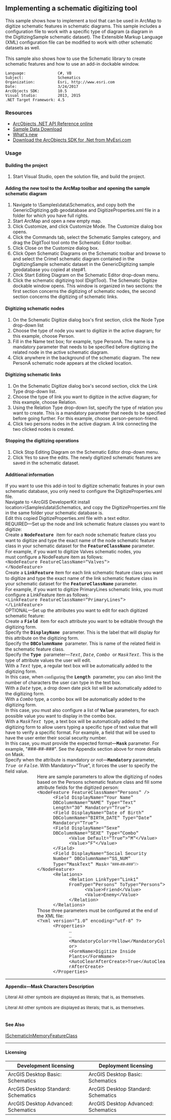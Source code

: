 ## Implementing a schematic digitizing tool

  <div xmlns="http://www.w3.org/1999/xhtml" xmlns:my="http://schemas.microsoft.com/office/infopath/2003/myXSD/2006-02-10T23:25:53">This sample shows how to implement a tool that can be used in ArcMap to digitize schematic features in schematic diagrams. This sample includes a configuration file to work with a specific type of diagram (a diagram in the DigitizingSample schematic dataset). The Extensible Markup Language (XML) configuration file can be modified to work with other schematic datasets as well. </div>
  <div xmlns="http://www.w3.org/1999/xhtml" xmlns:my="http://schemas.microsoft.com/office/infopath/2003/myXSD/2006-02-10T23:25:53"> </div>
  <div xmlns="http://www.w3.org/1999/xhtml" xmlns:my="http://schemas.microsoft.com/office/infopath/2003/myXSD/2006-02-10T23:25:53">This sample also shows how to use the Schematic library to create schematic features and how to use an add-in dockable window.</div>  


<!-- TODO: Fill this section below with metadata about this sample-->
```
Language:              C#, VB
Subject:               Schematics
Organization:          Esri, http://www.esri.com
Date:                  3/24/2017
ArcObjects SDK:        10.5
Visual Studio:         2013, 2015
.NET Target Framework: 4.5
```

### Resources

* [ArcObjects .NET API Reference online](http://desktop.arcgis.com/en/arcobjects/latest/net/webframe.htm)  
* [Sample Data Download](../../releases)  
* [What's new](http://desktop.arcgis.com/en/arcobjects/latest/net/webframe.htm#05247c04-bfd9-4e36-ae09-bc6e833c3b14.htm)  
* [Download the ArcObjects SDK for .Net from MyEsri.com](https://my.esri.com/)  

### Usage
#### Building the project  
1. Start Visual Studio, open the solution file, and build the project.  

#### Adding the new tool to the ArcMap toolbar and opening the sample schematic diagram  
1. Navigate to <ArcGIS DeveloperKit install location>\Samples\data\Schematics, and copy both the GenericDigitizing.gdb geodatabase and DigitizeProperties.xml file in a folder for which you have full rights.  
1. Start ArcMap and open a new empty map.  
1. Click Customize, and click Customize Mode. The Customize dialog box opens.  
1. Click the Commands tab, select the Schematic Samples category, and drag the DigitTool tool onto the Schematic Editor toolbar.  
1. Click Close on the Customize dialog box.  
1. Click Open Schematic Diagrams on the Schematic toolbar and browse to and select the Crime1 schematic diagram contained in the DigitizingSample schematic dataset in the GenericDigitizing sample geodatabase you copied at step#1.  
1. Click Start Editing Diagram on the Schematic Editor drop-down menu.  
1. Click the schematic digitizing tool (DigitTool). The Schematic Digitize dockable window opens. This window is organized in two sections: the first section concerns the digitizing of schematic nodes, the second section concerns the digitizing of schematic links.  

#### Digitizing schematic nodes  
1. On the Schematic Digitize dialog box's first section, click the Node Type drop-down list  
1. Choose the type of node you want to digitize in the active diagram; for this example, choose Person.  
1. Fill in the Name text box; for example, type PersonA. The name is a mandatory parameter that needs to be specified before digitizing the related node in the active schematic diagram.  
1. Click anywhere in the background of the schematic diagram. The new PersonA schematic node appears at the clicked location.  

#### Digitizing schematic links  
1. On the Schematic Digitize dialog box's second section, click the Link Type drop-down list.  
1. Choose the type of link you want to digitize in the active diagram; for this example, choose Relation.   
1. Using the Relation Type drop-down list, specify the type of relation you want to create. This is a mandatory parameter that needs to be specified before going further. For this example, choose person-person-friend.  
1. Click two persons nodes in the active diagram. A link connecting the two clicked nodes is created.  

#### Stopping the digitizing operations  
1. Click Stop Editing Diagram on the Schematic Editor drop-down menu.   
1. Click Yes to save the edits. The newly digitized schematic features are saved in the schematic dataset.  





#### Additional information  
<div xmlns="http://www.w3.org/1999/xhtml" xmlns:my="http://schemas.microsoft.com/office/infopath/2003/myXSD/2006-02-10T23:25:53">If you want to use this add-in tool to digitize schematic features in your own schematic database, you only need to configure the DigitizeProperties.xml file.</div>  
<div xmlns="http://www.w3.org/1999/xhtml">Navigate to &lt;ArcGIS DeveloperKit install location&gt;\Samples\data\Schematics, and copy the DigitizeProperties.xml file in the same folder your schematic database is.</div>  
<div xmlns="http://www.w3.org/1999/xhtml">Edit this copied DigitizeProperties.xml file with a text editor<font face="Calibri">.</font></div>  
<div xmlns="http://www.w3.org/1999/xhtml">REQUIRED—Set up the node and link schematic feature classes you want to digitize:</div>  
<div xmlns="http://www.w3.org/1999/xhtml">Create a <strong><font face="Courier New">NodeFeature </font></strong>item for each node schematic feature class you want to digitize and type the exact name of the node schematic feature class in your schematic dataset for the <font face="Courier New"><strong>FeatureClassName</strong></font> parameter.<br />For example, if you want to digitize Valves schematic nodes, you must configure a NodeFeature item as follows:<br /><font face="Courier New">&lt;NodeFeature FeatureClassName="Valves"&gt;<br />&lt;/NodeFeature&gt;</font></div>  
<div xmlns="http://www.w3.org/1999/xhtml">Create a <font face="Courier New"><strong>LinkFeature</strong></font> item for each link schematic feature class you want to digitize and type the exact name of the link schematic feature class in your schematic dataset for the <font face="Courier New"><strong><font face="Courier New"><strong>FeatureClassName</strong></font></strong></font> parameter.<br />For example, if you want to digitize PrimaryLines schematic links, you must configure a LinkFeature item as follows:<br /><font face="Courier New"><font face="Courier New">&lt;LinkFeature FeatureClassName="PrimaryLines"&gt;<br />&lt;/LinkFeature&gt;</font></font></div>  
<div xmlns="http://www.w3.org/1999/xhtml">OPTIONAL—Set up the attributes you want to edit for each digitized schematic feature:</div>  
<div xmlns="http://www.w3.org/1999/xhtml">Create a <strong><font face="Courier New">Field </font></strong>item for each attribute you want to be editable through the digitizing form.</div>  
<div xmlns="http://www.w3.org/1999/xhtml">Specify the <font face="Courier New"><strong>DisplayName </strong></font>parameter. This is the label that will display for this attribute on the digitizing form.</div>  
<div xmlns="http://www.w3.org/1999/xhtml">Specify the <font face="Courier New"><strong>DBColumnName </strong></font>parameter. This is name of the related field in the schematic feature class.</div>  
<div xmlns="http://www.w3.org/1999/xhtml">Specify the <font face="Courier New"><strong>Type </strong></font>parameter—<em><font face="Courier New">Text</font></em>, <font face="Courier New"><em>Date</em></font>, <font face="Courier New"><em>Combo </em></font>or <font face="Courier New"><em>MaskText</em></font>. This is the type of attribute values the user will edit.</div>  
<div xmlns="http://www.w3.org/1999/xhtml">With a <em><font face="Courier New">Text</font></em> type, a regular text box will be automatically added to the digitizing form.<br />In this case, when <font face="Calibri"><font face="Verdana">configuring </font></font>the <strong><font face="Courier New">Length </font></strong>parameter, you can also limit the number of characters the user can type in the text box.</div>  
<div xmlns="http://www.w3.org/1999/xhtml">With a <font face="Courier New"><em>Date</em></font> type, a drop down date pick list will be automatically added to the digitizing form.</div>  
<div xmlns="http://www.w3.org/1999/xhtml">With a <font face="Courier New"><em>Combo</em></font> type, a combo box will be automatically added to the digitizing form.<br />In this case, you must also configure a list of <strong><font face="Courier New">Value</font></strong> parameters, for each possible value you want to display in the combo box.</div>  
<div xmlns="http://www.w3.org/1999/xhtml">With a <font face="Courier New"><em>MaskText </em></font>type, a text box will be automatically added to the digitizing form to allow users typing a specific type of text value that will have to verify a specific format. For example, a field that will be used to have the user enter their social security number.<br />In this case, you must provide the expected format—<font face="Courier New"><strong>Mask</strong></font> parameter. For example, "###-##-###". See the Appendix section above for more details on Mask.</div>  
<div xmlns="http://www.w3.org/1999/xhtml">Specify when the attribute is mandatory or not—<font face="Courier New"><strong>Mandatory</strong></font> parameter, <font face="Courier New"><em>True</em></font>  or <em><font face="Courier New">False</font></em>. With Mandatory="True", it forces the user to specify the field value.</div>  
<div style="PADDING-LEFT: 100px" xmlns="http://www.w3.org/1999/xhtml" xmlns:my="http://schemas.microsoft.com/office/infopath/2003/myXSD/2006-02-10T23:25:53">Here are sample parameters to allow the digitizing of nodes based on the Persons schematic feature class and fill some attribute fields for the digitized person:</div>  
<div style="PADDING-LEFT: 100px" xmlns="http://www.w3.org/1999/xhtml" xmlns:my="http://schemas.microsoft.com/office/infopath/2003/myXSD/2006-02-10T23:25:53">
  <font face="Courier New">&lt;NodeFeature FeatureClassName="Persons" /&gt;</font>
</div>  
<div style="PADDING-LEFT: 150px" xmlns="http://www.w3.org/1999/xhtml" xmlns:my="http://schemas.microsoft.com/office/infopath/2003/myXSD/2006-02-10T23:25:53">
  <font face="Courier New">&lt;Field DisplayName="Your Name" DBColumnName="NAME" Type="Text" Length="30" Mandatory="True"&gt;</font>
</div>  
<div style="PADDING-LEFT: 150px" xmlns="http://www.w3.org/1999/xhtml" xmlns:my="http://schemas.microsoft.com/office/infopath/2003/myXSD/2006-02-10T23:25:53">
  <font face="Courier New">&lt;Field DisplayName="Date of Birth" DBColumnName="BIRTH_DATE" Type="Date" Mandatory="True"&gt;</font>
</div>  
<div style="PADDING-LEFT: 150px" xmlns="http://www.w3.org/1999/xhtml" xmlns:my="http://schemas.microsoft.com/office/infopath/2003/myXSD/2006-02-10T23:25:53">
  <font face="Courier New">&lt;Field DisplayName="Sexe" DBColumnName="SEXE" Type="Combo"</font>
</div>  
<div style="PADDING-LEFT: 200px" xmlns="http://www.w3.org/1999/xhtml" xmlns:my="http://schemas.microsoft.com/office/infopath/2003/myXSD/2006-02-10T23:25:53">
  <font face="Courier New">&lt;Value Default="True"&gt;"M"&lt;/Value&gt;</font>
</div>  
<div style="PADDING-LEFT: 200px" xmlns="http://www.w3.org/1999/xhtml" xmlns:my="http://schemas.microsoft.com/office/infopath/2003/myXSD/2006-02-10T23:25:53">
  <font face="Courier New">&lt;Value&gt;"F"&lt;/Value&gt;</font>
</div>  
<div style="PADDING-LEFT: 150px" xmlns="http://www.w3.org/1999/xhtml" xmlns:my="http://schemas.microsoft.com/office/infopath/2003/myXSD/2006-02-10T23:25:53">
  <font face="Courier New">&lt;/Field&gt;</font>
</div>  
<div style="PADDING-LEFT: 150px" xmlns="http://www.w3.org/1999/xhtml" xmlns:my="http://schemas.microsoft.com/office/infopath/2003/myXSD/2006-02-10T23:25:53">
  <font face="Courier New">&lt;Field DisplayName="Social Security Number" DBColumnName="SS_NUM" Type="MaskText" Mask=</font>
  <font face="Verdana"> "###-##-###"/&gt;</font>
</div>  
<div style="PADDING-LEFT: 100px" xmlns="http://www.w3.org/1999/xhtml" xmlns:my="http://schemas.microsoft.com/office/infopath/2003/myXSD/2006-02-10T23:25:53">
  <font face="Courier New">&lt;/NodeFeature&gt;</font>
</div>  
<div style="PADDING-LEFT: 150px" xmlns="http://www.w3.org/1999/xhtml" xmlns:my="http://schemas.microsoft.com/office/infopath/2003/myXSD/2006-02-10T23:25:53">
  <font face="Courier New">&lt;Relations&gt;</font>
</div>  
<div style="PADDING-LEFT: 200px" xmlns="http://www.w3.org/1999/xhtml" xmlns:my="http://schemas.microsoft.com/office/infopath/2003/myXSD/2006-02-10T23:25:53">
  <font face="Courier New">&lt;Relation LinkType="Link1" FromType="Persons" ToType="Persons"&gt;</font>
</div>  
<div style="PADDING-LEFT: 250px" xmlns="http://www.w3.org/1999/xhtml" xmlns:my="http://schemas.microsoft.com/office/infopath/2003/myXSD/2006-02-10T23:25:53">
  <font face="Courier New">&lt;Value&gt;Friend&lt;/Value&gt;</font>
</div>  
<div style="PADDING-LEFT: 250px" xmlns="http://www.w3.org/1999/xhtml" xmlns:my="http://schemas.microsoft.com/office/infopath/2003/myXSD/2006-02-10T23:25:53">
  <font face="Courier New">&lt;Value&gt;Enemy&lt;/Value&gt;</font>
</div>  
<div style="PADDING-LEFT: 200px" xmlns="http://www.w3.org/1999/xhtml" xmlns:my="http://schemas.microsoft.com/office/infopath/2003/myXSD/2006-02-10T23:25:53">
  <font face="Courier New">&lt;/Relation&gt;</font>
</div>  
<div style="PADDING-LEFT: 150px" xmlns="http://www.w3.org/1999/xhtml" xmlns:my="http://schemas.microsoft.com/office/infopath/2003/myXSD/2006-02-10T23:25:53">
  <font face="Courier New">&lt;/Relations&gt;</font>
</div>  
<div style="PADDING-LEFT: 100px" xmlns="http://www.w3.org/1999/xhtml" xmlns:my="http://schemas.microsoft.com/office/infopath/2003/myXSD/2006-02-10T23:25:53">Those three parameters must be configured at the end of the XML file:</div>  
<div style="PADDING-LEFT: 100px" xmlns="http://www.w3.org/1999/xhtml" xmlns:my="http://schemas.microsoft.com/office/infopath/2003/myXSD/2006-02-10T23:25:53">
  <font face="Courier New">&lt;?xml version="1.0" encoding="utf-8" ?&gt;</font>
</div>  
<div style="PADDING-LEFT: 150px" xmlns="http://www.w3.org/1999/xhtml" xmlns:my="http://schemas.microsoft.com/office/infopath/2003/myXSD/2006-02-10T23:25:53">
  <font face="Courier New">&lt;Properties&gt;</font>
</div>  
<div style="PADDING-LEFT: 200px" xmlns="http://www.w3.org/1999/xhtml" xmlns:my="http://schemas.microsoft.com/office/infopath/2003/myXSD/2006-02-10T23:25:53">
  <font face="Courier New">…</font>
</div>  
<div style="PADDING-LEFT: 200px" xmlns="http://www.w3.org/1999/xhtml" xmlns:my="http://schemas.microsoft.com/office/infopath/2003/myXSD/2006-02-10T23:25:53">
  <font face="Courier New">…</font>
</div>  
<div style="PADDING-LEFT: 200px" xmlns="http://www.w3.org/1999/xhtml" xmlns:my="http://schemas.microsoft.com/office/infopath/2003/myXSD/2006-02-10T23:25:53">
  <font face="Courier New">&lt;MandatoryColor&gt;Yellow<font face="Courier New">&lt;/MandatoryColor&gt;</font></font>
</div>  
<div style="PADDING-LEFT: 200px" xmlns="http://www.w3.org/1999/xhtml" xmlns:my="http://schemas.microsoft.com/office/infopath/2003/myXSD/2006-02-10T23:25:53">
  <font face="Courier New">&lt;FormName&gt;Digitize Inside Plants<font face="Courier New">&lt;/FormName&gt;</font></font>
</div>  
<div style="PADDING-LEFT: 200px" xmlns="http://www.w3.org/1999/xhtml" xmlns:my="http://schemas.microsoft.com/office/infopath/2003/myXSD/2006-02-10T23:25:53">
  <font face="Courier New">&lt;AutoClearAfterCreate&gt;True<font face="Courier New">&lt;/AutoClearAfterCreate&gt;</font></font>
</div>  
<div style="PADDING-LEFT: 150px" xmlns="http://www.w3.org/1999/xhtml" xmlns:my="http://schemas.microsoft.com/office/infopath/2003/myXSD/2006-02-10T23:25:53">
  <font face="Courier New">
    <font face="Courier New">&lt;/Properties&gt;</font>
  </font>
</div>  
<div xmlns="http://www.w3.org/1999/xhtml" xmlns:my="http://schemas.microsoft.com/office/infopath/2003/myXSD/2006-02-10T23:25:53">
  <hr tabIndex="-1" />
  <strong>Appendix—Mask Characters Description</strong>
</div>  
<div xmlns="http://www.w3.org/1999/xhtml" xmlns:my="http://schemas.microsoft.com/office/infopath/2003/myXSD/2006-02-10T23:25:53"> </div>  
<div xmlns="http://www.w3.org/1999/xhtml" xmlns:my="http://schemas.microsoft.com/office/infopath/2003/myXSD/2006-02-10T23:25:53">
  <div>
    <font size="2">Literal All other symbols are displayed as literals; that is, as themselves.</font>
  </div>
  <div> </div>
</div>  
<div xmlns="http://www.w3.org/1999/xhtml">
  <font size="2">Literal All other symbols are displayed as literals; that is, as themselves.</font>
</div>  
<div xmlns="http://www.w3.org/1999/xhtml"> </div>  


#### See Also  
[ISchematicInMemoryFeatureClass](http://desktop.arcgis.com/search/?q=ISchematicInMemoryFeatureClass&p=0&language=en&product=arcobjects-sdk-dotnet&version=&n=15&collection=help)  


---------------------------------

#### Licensing  
| Development licensing | Deployment licensing | 
| ------------- | ------------- | 
| ArcGIS Desktop Basic: Schematics | ArcGIS Desktop Basic: Schematics |  
| ArcGIS Desktop Standard: Schematics | ArcGIS Desktop Standard: Schematics |  
| ArcGIS Desktop Advanced: Schematics | ArcGIS Desktop Advanced: Schematics |  


